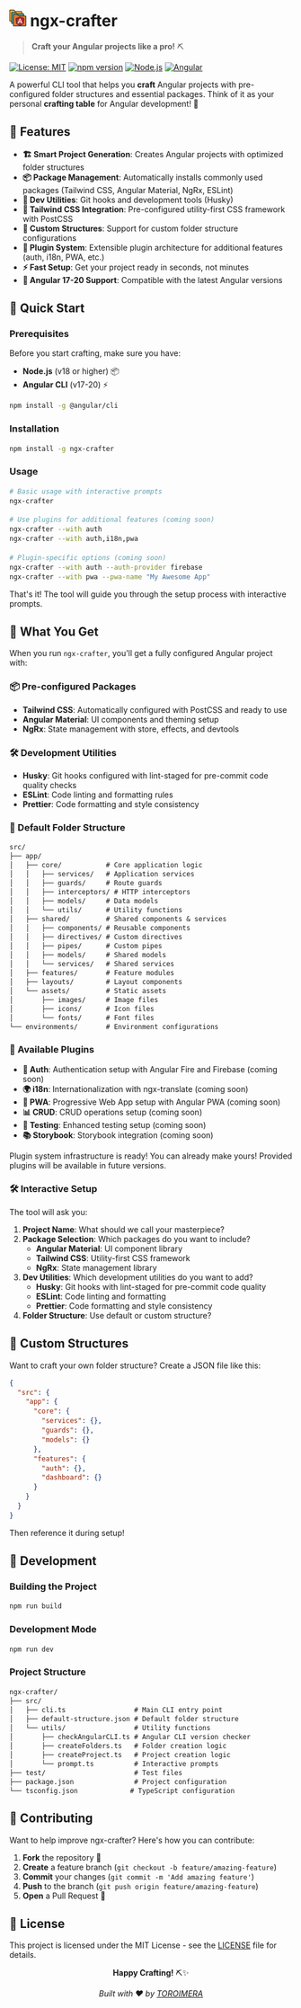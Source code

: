 # ![logo](https://github.com/ErwanHeschung/ngx-crafter/blob/master/logo.png) ngx-crafter

> **Craft your Angular projects like a pro!** ⛏️

[![License: MIT](https://img.shields.io/badge/License-MIT-yellow.svg)](https://opensource.org/licenses/MIT)
[![npm version](https://img.shields.io/npm/v/ngx-crafter.svg)](https://www.npmjs.com/package/ngx-crafter)
[![Node.js](https://img.shields.io/badge/Node.js-18+-green.svg)](https://nodejs.org/)
[![Angular](https://img.shields.io/badge/Angular-17+-red.svg)](https://angular.io/)

A powerful CLI tool that helps you **craft** Angular projects with pre-configured folder structures and essential packages. Think of it as your personal **crafting table** for Angular development! 🧰

## 🌟 Features

- **🏗️ Smart Project Generation**: Creates Angular projects with optimized folder structures
- **📦 Package Management**: Automatically installs commonly used packages (Tailwind CSS, Angular Material, NgRx, ESLint)
- **🔧 Dev Utilities**: Git hooks and development tools (Husky)
- **🎨 Tailwind CSS Integration**: Pre-configured utility-first CSS framework with PostCSS
- **🎯 Custom Structures**: Support for custom folder structure configurations
- **🔌 Plugin System**: Extensible plugin architecture for additional features (auth, i18n, PWA, etc.)
- **⚡ Fast Setup**: Get your project ready in seconds, not minutes
- **🔧 Angular 17-20 Support**: Compatible with the latest Angular versions

## 🚀 Quick Start

### Prerequisites

Before you start crafting, make sure you have:

- **Node.js** (v18 or higher) 📦
- **Angular CLI** (v17-20) ⚡

```bash
npm install -g @angular/cli
```

### Installation

```bash
npm install -g ngx-crafter
```

### Usage

```bash
# Basic usage with interactive prompts
ngx-crafter

# Use plugins for additional features (coming soon)
ngx-crafter --with auth
ngx-crafter --with auth,i18n,pwa

# Plugin-specific options (coming soon)
ngx-crafter --with auth --auth-provider firebase
ngx-crafter --with pwa --pwa-name "My Awesome App"
```

That's it! The tool will guide you through the setup process with interactive prompts.

## 🎯 What You Get

When you run `ngx-crafter`, you'll get a fully configured Angular project with:

### 📦 Pre-configured Packages
- **Tailwind CSS**: Automatically configured with PostCSS and ready to use
- **Angular Material**: UI components and theming setup
- **NgRx**: State management with store, effects, and devtools

### 🛠️ Development Utilities
- **Husky**: Git hooks configured with lint-staged for pre-commit code quality checks
- **ESLint**: Code linting and formatting rules
- **Prettier**: Code formatting and style consistency

### 📁 Default Folder Structure

```
src/
├── app/
│   ├── core/           # Core application logic
│   │   ├── services/   # Application services
│   │   ├── guards/     # Route guards
│   │   ├── interceptors/ # HTTP interceptors
│   │   ├── models/     # Data models
│   │   └── utils/      # Utility functions
│   ├── shared/         # Shared components & services
│   │   ├── components/ # Reusable components
│   │   ├── directives/ # Custom directives
│   │   ├── pipes/      # Custom pipes
│   │   ├── models/     # Shared models
│   │   └── services/   # Shared services
│   ├── features/       # Feature modules
│   ├── layouts/        # Layout components
│   └── assets/         # Static assets
│       ├── images/     # Image files
│       ├── icons/      # Icon files
│       └── fonts/      # Font files
└── environments/       # Environment configurations
```

### 🔌 Available Plugins

- **🔐 Auth**: Authentication setup with Angular Fire and Firebase (coming soon)
- **🌍 i18n**: Internationalization with ngx-translate (coming soon)
- **📱 PWA**: Progressive Web App setup with Angular PWA (coming soon)
- **📊 CRUD**: CRUD operations setup (coming soon)
- **🧪 Testing**: Enhanced testing setup (coming soon)
- **📚 Storybook**: Storybook integration (coming soon)

Plugin system infrastructure is ready! You can already make yours! Provided plugins will be available in future versions.

### 🛠️ Interactive Setup

The tool will ask you:

1. **Project Name**: What should we call your masterpiece?
2. **Package Selection**: Which packages do you want to include?
   - **Angular Material**: UI component library
   - **Tailwind CSS**: Utility-first CSS framework
   - **NgRx**: State management library
3. **Dev Utilities**: Which development utilities do you want to add?
   - **Husky**: Git hooks with lint-staged for pre-commit code quality
   - **ESLint**: Code linting and formatting
   - **Prettier**: Code formatting and style consistency
4. **Folder Structure**: Use default or custom structure?

## 🎨 Custom Structures

Want to craft your own folder structure? Create a JSON file like this:

```json
{
  "src": {
    "app": {
      "core": {
        "services": {},
        "guards": {},
        "models": {}
      },
      "features": {
        "auth": {},
        "dashboard": {}
      }
    }
  }
}
```

Then reference it during setup!

## 🧰 Development

### Building the Project

```bash
npm run build
```

### Development Mode

```bash
npm run dev
```

### Project Structure

```
ngx-crafter/
├── src/
│   ├── cli.ts                 # Main CLI entry point
│   ├── default-structure.json # Default folder structure
│   └── utils/                 # Utility functions
│       ├── checkAngularCLI.ts # Angular CLI version checker
│       ├── createFolders.ts   # Folder creation logic
│       ├── createProject.ts   # Project creation logic
│       └── prompt.ts          # Interactive prompts
├── test/                      # Test files
├── package.json               # Project configuration
└── tsconfig.json             # TypeScript configuration
```

## 🤝 Contributing

Want to help improve ngx-crafter? Here's how you can contribute:

1. **Fork** the repository 🍴
2. **Create** a feature branch (`git checkout -b feature/amazing-feature`)
3. **Commit** your changes (`git commit -m 'Add amazing feature'`)
4. **Push** to the branch (`git push origin feature/amazing-feature`)
5. **Open** a Pull Request 🚀

## 📝 License

This project is licensed under the MIT License - see the [LICENSE](LICENSE) file for details.

<div align="center">

**Happy Crafting!** ⛏️✨

*Built with ❤️ by [TOROIMERA](https://github.com/ErwanHeschung)*

</div>
